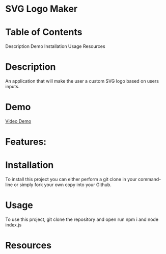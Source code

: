 # SVG Logo Maker

# Table of Contents

Description
Demo
Installation
Usage
Resources

# Description

An application that will make the user a custom SVG logo based on users inputs.

# Demo

[Video Demo](https://drive.google.com/drive/folders/1RR2GOQZWrurJIo7rctUSOq9QipNM_n1v?usp=drive_link)

# Features:

# Installation

To install this project you can either perform a git clone in your command-line or simply fork your own copy into your Github.

# Usage

To use this project, git clone the repository and open run npm i and node index.js

# Resources
